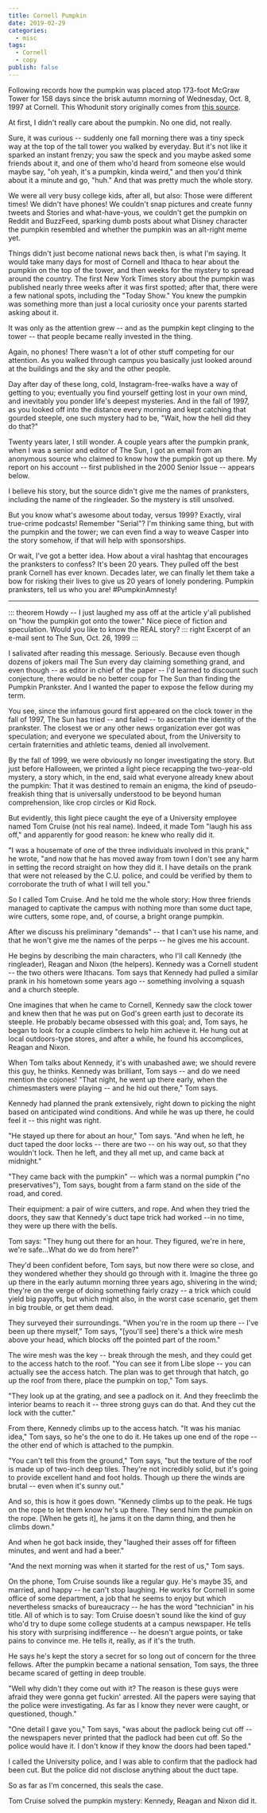```yaml
---
title: Cornell Pumpkin
date: 2019-02-29
categories:
  - misc
tags:
  - Cornell
  - copy
publish: false
---
```


Following records how the pumpkin was placed atop 173-foot McGraw Tower for 158 days since the brisk autumn morning of Wednesday, Oct. 8, 1997 at Cornell. This Whodunit story originally comes from [this source](https://cornelldailysun.github.io/pumpkin-feature).

<!-- more -->

At first, I didn't really care about the pumpkin. No one did, not really.

Sure, it was curious -- suddenly one fall morning there was a tiny speck way at the top of the tall tower you walked by everyday. But it's not like it sparked an instant frenzy; you saw the speck and you maybe asked some friends about it, and one of them who'd heard from someone else would maybe say, "oh yeah, it's a pumpkin, kinda weird," and then you'd think about it a minute and go, "huh." And that was pretty much the whole story.

We were all very busy college kids, after all, but also: Those were different times! We didn't have phones! We couldn't snap pictures and create funny tweets and Stories and what-have-yous, we couldn't get the pumpkin on Reddit and BuzzFeed, sparking dumb posts about what Disney character the pumpkin resembled and whether the pumpkin was an alt-right meme yet.

Things didn't just become national news back then, is what I'm saying. It would take many days for most of Cornell and Ithaca to hear about the pumpkin on the top of the tower, and then weeks for the mystery to spread around the country. The first New York Times story about the pumpkin was published nearly three weeks after it was first spotted; after that, there were a few national spots, including the "Today Show." You knew the pumpkin was something more than just a local curiosity once your parents started asking about it.

It was only as the attention grew -- and as the pumpkin kept clinging to the tower -- that people became really invested in the thing.

Again, no phones! There wasn't a lot of other stuff competing for our attention. As you walked through campus you basically just looked around at the buildings and the sky and the other people.

Day after day of these long, cold, Instagram-free-walks have a way of getting to you; eventually you find yourself getting lost in your own mind, and inevitably you ponder life's deepest mysteries. And in the fall of 1997, as you looked off into the distance every morning and kept catching that gourded steeple, one such mystery had to be, "Wait, how the hell did they do that?"

Twenty years later, I still wonder. A couple years after the pumpkin prank, when I was a senior and editor of The Sun, I got an email from an anonymous source who claimed to know how the pumpkin got up there. My report on his account -- first published in the 2000 Senior Issue -- appears below.

I believe his story, but the source didn't give me the names of pranksters, including the name of the ringleader. So the mystery is still unsolved.

But you know what's awesome about today, versus 1999? Exactly, viral true-crime podcasts! Remember "Serial"? I'm thinking same thing, but with the pumpkin and the tower; we can even find a way to weave Casper into the story somehow, if that will help with sponsorships.

Or wait, I've got a better idea. How about a viral hashtag that encourages the pranksters to confess? It's been 20 years. They pulled off the best prank Cornell has ever known. Decades later, we can finally let them take a bow for risking their lives to give us 20 years of lonely pondering. Pumpkin pranksters, tell us who you are! #PumpkinAmnesty!

---

::: theorem
Howdy -- I just laughed my ass off at the article y'all published on "how the pumpkin got onto the tower." Nice piece of fiction and speculation. Would you like to know the REAL story?
::: right
Excerpt of an e-mail sent to The Sun, Oct. 26, 1999
:::

I salivated after reading this message. Seriously. Because even though dozens of jokers mail The Sun every day claiming something grand, and even though -- as editor in chief of the paper -- I'd learned to discount such conjecture, there would be no better coup for The Sun than finding the Pumpkin Prankster. And I wanted the paper to expose the fellow during my term.

You see, since the infamous gourd first appeared on the clock tower in the fall of 1997, The Sun has tried -- and failed -- to ascertain the identity of the prankster. The closest we or any other news organization ever got was speculation; and everyone we speculated about, from the University to certain fraternities and athletic teams, denied all involvement.

By the fall of 1999, we were obviously no longer investigating the story. But just before Halloween, we printed a light piece recapping the two-year-old mystery, a story which, in the end, said what everyone already knew about the pumpkin: That it was destined to remain an enigma, the kind of pseudo-freakish thing that is universally understood to be beyond human comprehension, like crop circles or Kid Rock.

But evidently, this light piece caught the eye of a University employee named Tom Cruise (not his real name). Indeed, it made Tom "laugh his ass off," and apparently for good reason: he knew who really did it.

"I was a housemate of one of the three individuals involved in this prank," he wrote, "and now that he has moved away from town I don't see any harm in setting the record straight on how they did it. I have details on the prank that were not released by the C.U. police, and could be verified by them to corroborate the truth of what I will tell you."

So I called Tom Cruise. And he told me the whole story: How three friends managed to captivate the campus with nothing more than some duct tape, wire cutters, some rope, and, of course, a bright orange pumpkin.

After we discuss his preliminary "demands" -- that I can't use his name, and that he won't give me the names of the perps -- he gives me his account.

He begins by describing the main characters, who I'll call Kennedy (the ringleader), Reagan and Nixon (the helpers). Kennedy was a Cornell student -- the two others were Ithacans. Tom says that Kennedy had pulled a similar prank in his hometown some years ago -- something involving a squash and a church steeple.

One imagines that when he came to Cornell, Kennedy saw the clock tower and knew then that he was put on God's green earth just to decorate its steeple. He probably became obsessed with this goal; and, Tom says, he began to look for a couple climbers to help him achieve it. He hung out at local outdoors-type stores, and after a while, he found his accomplices, Reagan and Nixon.

When Tom talks about Kennedy, it's with unabashed awe; we should revere this guy, he thinks. Kennedy was brilliant, Tom says -- and do we need mention the cojones! "That night, he went up there early, when the chimesmasters were playing -- and he hid out there," Tom says.

Kennedy had planned the prank extensively, right down to picking the night based on anticipated wind conditions. And while he was up there, he could feel it -- this night was right.

"He stayed up there for about an hour," Tom says. "And when he left, he duct taped the door locks -- there are two -- on his way out, so that they wouldn't lock. Then he left, and they all met up, and came back at midnight."

"They came back with the pumpkin" -- which was a normal pumpkin ("no preservatives"), Tom says, bought from a farm stand on the side of the road, and cored.

Their equipment: a pair of wire cutters, and rope. And when they tried the doors, they saw that Kennedy's duct tape trick had worked --in no time, they were up there with the bells.

Tom says: "They hung out there for an hour. They figured, we're in here, we're safe...What do we do from here?"

They'd been confident before, Tom says, but now there were so close, and they wondered whether they should go through with it. Imagine the three go up there in the early autumn morning three years ago, shivering in the wind; they're on the verge of doing something fairly crazy -- a trick which could yield big payoffs, but which might also, in the worst case scenario, get them in big trouble, or get them dead.

They surveyed their surroundings. "When you're in the room up there -- I've been up there myself," Tom says, "[you'll see] there's a thick wire mesh above your head, which blocks off the pointed part of the room."

The wire mesh was the key -- break through the mesh, and they could get to the access hatch to the roof. "You can see it from Libe slope -- you can actually see the access hatch. The plan was to get through that hatch, go up the roof from there, place the pumpkin on top," Tom says.

"They look up at the grating, and see a padlock on it. And they freeclimb the interior beams to reach it -- three strong guys can do that. And they cut the lock with the cutter."

From there, Kennedy climbs up to the access hatch. "It was his maniac idea," Tom says, so he's the one to do it. He takes up one end of the rope -- the other end of which is attached to the pumpkin.

"You can't tell this from the ground," Tom says, "but the texture of the roof is made up of two-inch deep tiles. They're not incredibly solid, but it's going to provide excellent hand and foot holds. Though up there the winds are brutal -- even when it's sunny out."

And so, this is how it goes down. "Kennedy climbs up to the peak. He tugs on the rope to let them know he's up there. They send him the pumpkin on the rope. [When he gets it], he jams it on the damn thing, and then he climbs down."

And when he got back inside, they "laughed their asses off for fifteen minutes, and went and had a beer."

"And the next morning was when it started for the rest of us," Tom says.

On the phone, Tom Cruise sounds like a regular guy. He's maybe 35, and married, and happy -- he can't stop laughing. He works for Cornell in some office of some department, a job that he seems to enjoy but which nevertheless smacks of bureaucracy -- he has the word "technician" in his title. All of which is to say: Tom Cruise doesn't sound like the kind of guy who'd try to dupe some college students at a campus newspaper. He tells his story with surprising indifference -- he doesn't argue points, or take pains to convince me. He tells it, really, as if it's the truth.

He says he's kept the story a secret for so long out of concern for the three fellows. After the pumpkin became a national sensation, Tom says, the three became scared of getting in deep trouble.

"Well why didn't they come out with it? The reason is these guys were afraid they were gonna get fuckin' arrested. All the papers were saying that the police were investigating. As far as I know they never were caught, or questioned, though."

"One detail I gave you," Tom says, "was about the padlock being cut off -- the newspapers never printed that the padlock had been cut off. So the police would have it. I don't know if they know the doors had been taped."

I called the University police, and I was able to confirm that the padlock had been cut. But the police did not disclose anything about the duct tape.

So as far as I'm concerned, this seals the case.

Tom Cruise solved the pumpkin mystery: Kennedy, Reagan and Nixon did it.
